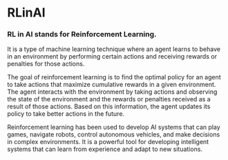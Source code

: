 # RLinAI
### RL in AI stands for Reinforcement Learning.  
It is a type of machine learning technique where an agent learns to behave in an environment by performing certain actions and receiving rewards or penalties for those actions.

The goal of reinforcement learning is to find the optimal policy for an agent to take actions that maximize cumulative rewards in a given environment. The agent interacts with the environment by taking actions and observing the state of the environment and the rewards or penalties received as a result of those actions. Based on this information, the agent updates its policy to take better actions in the future.

Reinforcement learning has been used to develop AI systems that can play games, navigate robots, control autonomous vehicles, and make decisions in complex environments. It is a powerful tool for developing intelligent systems that can learn from experience and adapt to new situations.
